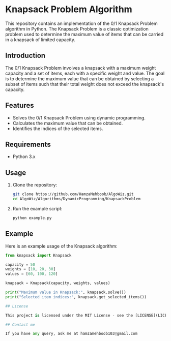 # Knapsack Problem Algorithm

This repository contains an implementation of the 0/1 Knapsack Problem algorithm in Python. The Knapsack Problem is a classic optimization problem used to determine the maximum value of items that can be carried in a knapsack of limited capacity.

## Introduction

The 0/1 Knapsack Problem involves a knapsack with a maximum weight capacity and a set of items, each with a specific weight and value. The goal is to determine the maximum value that can be obtained by selecting a subset of items such that their total weight does not exceed the knapsack's capacity.

## Features

- Solves the 0/1 Knapsack Problem using dynamic programming.
- Calculates the maximum value that can be obtained.
- Identifies the indices of the selected items.

## Requirements

- Python 3.x

## Usage

1. Clone the repository:
    ```sh
    git clone https://github.com/HamzaMehboob/AlgoWiz.git
    cd AlgoWiz/Algorithms/DynamicProgramming/KnapsackProblem
    ```

2. Run the example script:
    ```sh
    python example.py
    ```

## Example

Here is an example usage of the Knapsack algorithm:

```python
from knapsack import Knapsack

capacity = 50
weights = [10, 20, 30]
values = [60, 100, 120]

knapsack = Knapsack(capacity, weights, values)

print("Maximum value in Knapsack:", knapsack.solve())
print("Selected item indices:", knapsack.get_selected_items())

## License

This project is licensed under the MIT License - see the [LICENSE](LICENSE) file for details.

## Contact me

If you have any query, ask me at hamzamehboob103@gmail.com